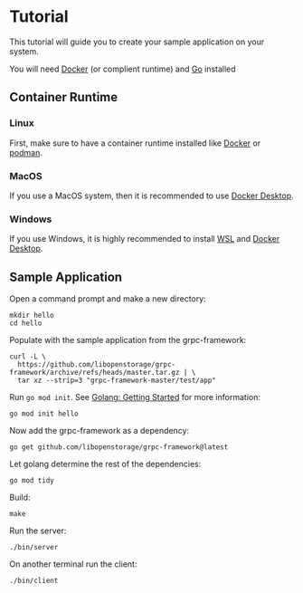 # Tutorial

This tutorial will guide you to create your sample application on your
system.

You will need [Docker](https://docker.com) (or complient runtime) and [Go](https://go.dev) installed

## Container Runtime

### Linux

First, make sure to have a container runtime installed like [Docker](https://docker.com)
or [podman](https://podman.io).

### MacOS

If you use a MacOS system, then it is recommended to
use [Docker Desktop](https://www.docker.com/products/docker-desktop/).

### Windows

If you use Windows, it is highly recommended to install
[WSL](https://learn.microsoft.com/en-us/windows/wsl/install)
and [Docker Desktop](https://www.docker.com/products/docker-desktop/).

## Sample Application

Open a command prompt and make a new directory:

```
mkdir hello
cd hello
```

Populate with the sample application from the grpc-framework:

```
curl -L \
  https://github.com/libopenstorage/grpc-framework/archive/refs/heads/master.tar.gz | \
  tar xz --strip=3 "grpc-framework-master/test/app"
```

Run `go mod init`. See [Golang: Getting Started](https://go.dev/doc/tutorial/getting-started) for
more information:

```
go mod init hello
```

Now add the grpc-framework as a dependency:

```
go get github.com/libopenstorage/grpc-framework@latest
```

Let golang determine the rest of the dependencies:

```
go mod tidy
```

Build:

```
make
```

Run the server:

```
./bin/server
```


On another terminal run the client:

```
./bin/client
```
